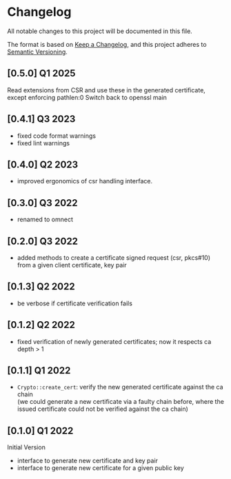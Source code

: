 # Changelog

All notable changes to this project will be documented in this file.

The format is based on [Keep a Changelog](https://keepachangelog.com/en/1.0.0/),
and this project adheres to [Semantic Versioning](https://semver.org/spec/v2.0.0.html).

## [0.5.0] Q1 2025
  Read extensions from CSR and use these in the generated certificate, except enforcing pathlen:0
  Switch back to openssl main

## [0.4.1] Q3 2023
- fixed code format warnings
- fixed lint warnings

## [0.4.0] Q2 2023
- improved ergonomics of csr handling interface.

## [0.3.0] Q3 2022
- renamed to omnect

## [0.2.0] Q3 2022
- added methods to create a certificate signed request (csr, pkcs#10) from a given client certificate, key pair

## [0.1.3] Q2 2022
- be verbose if certificate verification fails

## [0.1.2] Q2 2022
- fixed verification of newly generated certificates; now it respects ca depth > 1

## [0.1.1] Q1 2022
- `Crypto::create_cert`: verify the new generated certificate against the ca
  chain<br>
  (we could generate a new certificate via a faulty chain before, where the
  issued certificate could not be verified against the ca chain)

## [0.1.0] Q1 2022

Initial Version

- interface to generate new certificate and key pair
- interface to generate new certificate for a given public key
